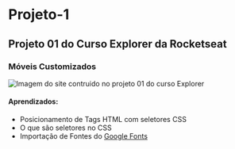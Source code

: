# Projeto-1
## Projeto 01 do Curso Explorer da Rocketseat

### Móveis Customizados

<img src="images/image-projeto-finalizado/Desafio01" alt="Imagem do site contruido no projeto 01 do curso Explorer" />

#### Aprendizados:

<ul>
<li>Posicionamento de Tags HTML com seletores CSS</li>
<li>O que são seletores no CSS</li>
<li>Importação de Fontes do <a target="__blank" href="https://fonts.google.com/">Google Fonts</a></li>
</ul>





